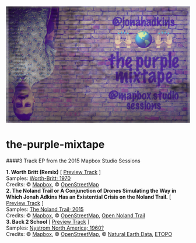 ![](https://raw.githubusercontent.com/jonahadkins/the-purple-mixtape/master/purple-mixtape-cover.jpg)
# the-purple-mixtape
####3 Track EP from the 2015 Mapbox Studio Sessions    
 
  **1. Worth Britt (Remix)** [ [Preview Track](https://api.mapbox.com/styles/v1/jonahadkins/cihdw07x600jn6vm568sd2ixg.html?title=true&access_token=pk.eyJ1Ijoiam9uYWhhZGtpbnMiLCJhIjoiRlVVVkx3VSJ9.9sdVEK_B_VkEXPjssU5MqA#6/36.350/-78.054) ]  
  Samples: [Worth-Britt; 1970](https://pbs.twimg.com/media/CU1FVtxVEAESxF1.jpg)  
  Credits: © [Mapbox](https://www.mapbox.com/about/maps/), © [OpenStreetMap](http://www.openstreetmap.org/copyright)  
  **2. The Noland Trail or A Conjunction of Drones Simulating the Way in Which Jonah Adkins Has an Existential Crisis on the Noland Trail.** [ [Preview Track](http://jonahadkins.github.io/noland-trail-gl/) ]  
  Samples: [The Noland Trail; 2015](http://jonahsmaps.tumblr.com/post/122956700892/noland-trail-second-edition)  
  Credits: © [Mapbox](https://www.mapbox.com/about/maps/), © [OpenStreetMap](http://www.openstreetmap.org/copyright), [Open Noland Trail](http://jonahadkins.github.io/open-noland-trail/)  
  **3. Back 2 School** [ [Preview Track](http://jonahadkins.github.io/noland-trail-gl/back2school.html) ]  
  Samples: [Nystrom North America; 1960?](https://www.instagram.com/p/9CBXvmiBQi/)  
  Credits: © [Mapbox](https://www.mapbox.com/about/maps/), © [OpenStreetMap](http://www.openstreetmap.org/copyright), © [Natural Earth Data](http://www.naturalearthdata.com), [ETOPO](https://github.com/jonahadkins/five-minute-topo)  
